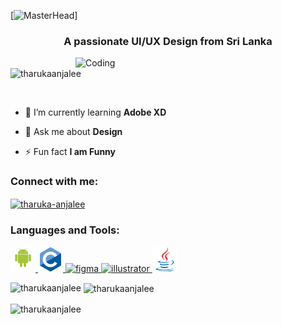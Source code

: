 [![MasterHead](https://miro.medium.com/v2/resize:fit:1400/format:webp/1*al_pKKeefuyLxpWonDhBtQ.gif)]
<h3 align="center">A passionate UI/UX Design from Sri Lanka</h3>
<img align="right" alt="Coding" width="400" src="https://miro.medium.com/v2/resize:fit:750/format:webp/0*5oiuLeF3ZzHCLBCc.gif">

<p align="left"> <img src="https://komarev.com/ghpvc/?username=tharukaanjalee&label=Profile%20views&color=0e75b6&style=flat" alt="tharukaanjalee" /> </p>

<p align="left"> <a href="https://twitter.com/" target="blank"><img src="https://img.shields.io/twitter/follow/?logo=twitter&style=for-the-badge" alt="" /></a> </p>

- 🌱 I’m currently learning **Adobe XD**

- 💬 Ask me about **Design**

- ⚡ Fun fact **I am Funny**

<h3 align="left">Connect with me:</h3>
<p align="left">
<a href="https://linkedin.com/in/tharuka-anjalee" target="blank"><img align="center" src="https://raw.githubusercontent.com/rahuldkjain/github-profile-readme-generator/master/src/images/icons/Social/linked-in-alt.svg" alt="tharuka-anjalee" height="30" width="40" /></a>
</p>

<h3 align="left">Languages and Tools:</h3>
<p align="left"> <a href="https://developer.android.com" target="_blank" rel="noreferrer"> <img src="https://raw.githubusercontent.com/devicons/devicon/master/icons/android/android-original-wordmark.svg" alt="android" width="40" height="40"/> </a> <a href="https://www.cprogramming.com/" target="_blank" rel="noreferrer"> <img src="https://raw.githubusercontent.com/devicons/devicon/master/icons/c/c-original.svg" alt="c" width="40" height="40"/> </a> <a href="https://www.figma.com/" target="_blank" rel="noreferrer"> <img src="https://www.vectorlogo.zone/logos/figma/figma-icon.svg" alt="figma" width="40" height="40"/> </a> <a href="https://www.adobe.com/in/products/illustrator.html" target="_blank" rel="noreferrer"> <img src="https://www.vectorlogo.zone/logos/adobe_illustrator/adobe_illustrator-icon.svg" alt="illustrator" width="40" height="40"/> </a> <a href="https://www.java.com" target="_blank" rel="noreferrer"> <img src="https://raw.githubusercontent.com/devicons/devicon/master/icons/java/java-original.svg" alt="java" width="40" height="40"/> </a> </p>

<p><img align="left" src="https://github-readme-stats.vercel.app/api/top-langs?username=tharukaanjalee&show_icons=true&locale=en&layout=compact" alt="tharukaanjalee" /></p>

<p>&nbsp;<img align="center" src="https://github-readme-stats.vercel.app/api?username=tharukaanjalee&show_icons=true&locale=en" alt="tharukaanjalee" /></p>

<p><img align="center" src="https://github-readme-streak-stats.herokuapp.com/?user=tharukaanjalee&" alt="tharukaanjalee" /></p>
